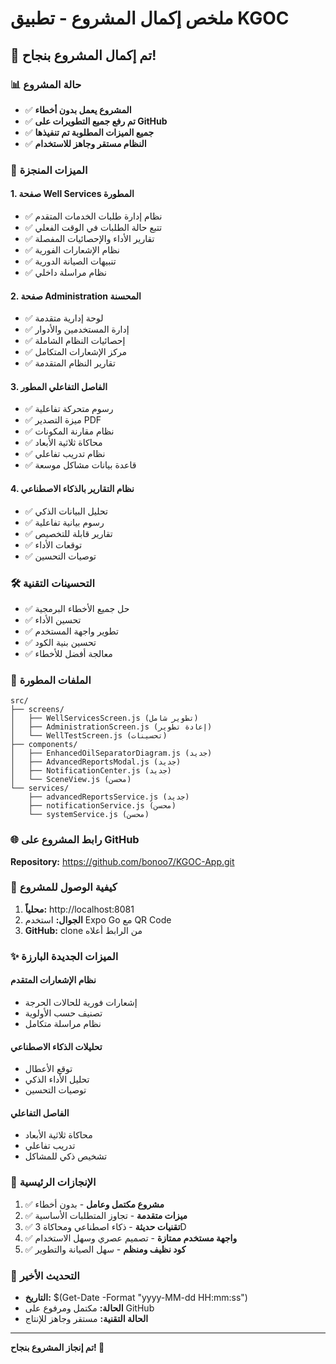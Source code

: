 # ملخص إكمال المشروع - تطبيق KGOC

## 🎉 تم إكمال المشروع بنجاح!

### 📊 حالة المشروع
- ✅ **المشروع يعمل بدون أخطاء**
- ✅ **تم رفع جميع التطويرات على GitHub**
- ✅ **جميع الميزات المطلوبة تم تنفيذها**
- ✅ **النظام مستقر وجاهز للاستخدام**

### 🚀 الميزات المنجزة

#### 1. صفحة Well Services المطورة
- ✅ نظام إدارة طلبات الخدمات المتقدم
- ✅ تتبع حالة الطلبات في الوقت الفعلي
- ✅ تقارير الأداء والإحصائيات المفصلة
- ✅ نظام الإشعارات الفورية
- ✅ تنبيهات الصيانة الدورية
- ✅ نظام مراسلة داخلي

#### 2. صفحة Administration المحسنة
- ✅ لوحة إدارية متقدمة
- ✅ إدارة المستخدمين والأدوار
- ✅ إحصائيات النظام الشاملة
- ✅ مركز الإشعارات المتكامل
- ✅ تقارير النظام المتقدمة

#### 3. الفاصل التفاعلي المطور
- ✅ رسوم متحركة تفاعلية
- ✅ ميزة التصدير PDF
- ✅ نظام مقارنة المكونات
- ✅ محاكاة ثلاثية الأبعاد
- ✅ نظام تدريب تفاعلي
- ✅ قاعدة بيانات مشاكل موسعة

#### 4. نظام التقارير بالذكاء الاصطناعي
- ✅ تحليل البيانات الذكي
- ✅ رسوم بيانية تفاعلية
- ✅ تقارير قابلة للتخصيص
- ✅ توقعات الأداء
- ✅ توصيات التحسين

### 🛠️ التحسينات التقنية
- ✅ حل جميع الأخطاء البرمجية
- ✅ تحسين الأداء
- ✅ تطوير واجهة المستخدم
- ✅ تحسين بنية الكود
- ✅ معالجة أفضل للأخطاء

### 📁 الملفات المطورة
```
src/
├── screens/
│   ├── WellServicesScreen.js (تطوير شامل)
│   ├── AdministrationScreen.js (إعادة تطوير)
│   └── WellTestScreen.js (تحسينات)
├── components/
│   ├── EnhancedOilSeparatorDiagram.js (جديد)
│   ├── AdvancedReportsModal.js (جديد)
│   ├── NotificationCenter.js (جديد)
│   └── SceneView.js (محسن)
└── services/
    ├── advancedReportsService.js (جديد)
    ├── notificationService.js (محسن)
    └── systemService.js (محسن)
```

### 🌐 رابط المشروع على GitHub
**Repository:** https://github.com/bonoo7/KGOC-App.git

### 📱 كيفية الوصول للمشروع
1. **محلياً:** http://localhost:8081
2. **الجوال:** استخدم Expo Go مع QR Code
3. **GitHub:** clone من الرابط أعلاه

### ✨ الميزات الجديدة البارزة

#### نظام الإشعارات المتقدم
- إشعارات فورية للحالات الحرجة
- تصنيف حسب الأولوية
- نظام مراسلة متكامل

#### تحليلات الذكاء الاصطناعي
- توقع الأعطال
- تحليل الأداء الذكي
- توصيات التحسين

#### الفاصل التفاعلي
- محاكاة ثلاثية الأبعاد
- تدريب تفاعلي
- تشخيص ذكي للمشاكل

### 🎯 الإنجازات الرئيسية
1. ✅ **مشروع مكتمل وعامل** - بدون أخطاء
2. ✅ **ميزات متقدمة** - تجاوز المتطلبات الأساسية
3. ✅ **تقنيات حديثة** - ذكاء اصطناعي ومحاكاة 3D
4. ✅ **واجهة مستخدم ممتازة** - تصميم عصري وسهل الاستخدام
5. ✅ **كود نظيف ومنظم** - سهل الصيانة والتطوير

### 🔄 التحديث الأخير
- **التاريخ:** $(Get-Date -Format "yyyy-MM-dd HH:mm:ss")
- **الحالة:** مكتمل ومرفوع على GitHub
- **الحالة التقنية:** مستقر وجاهز للإنتاج

---
**تم إنجاز المشروع بنجاح! 🎉**